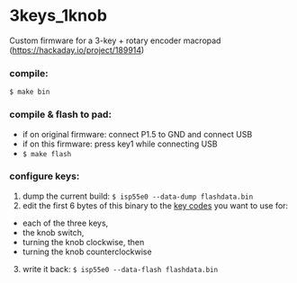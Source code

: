 # 3keys_1knob
Custom firmware for a 3-key + rotary encoder macropad (https://hackaday.io/project/189914)

### compile:
`$ make bin`

### compile & flash to pad:
- if on original firmware: connect P1.5 to GND and connect USB
- if on this firmware: press key1 while connecting USB
- `$ make flash`

### configure keys:
1. dump the current build: `$ isp55e0 --data-dump flashdata.bin`
2. edit the first 6 bytes of this binary to the [key codes](./include/usb_conkbd.h) you want to use for:
  - each of the three keys,
  - the knob switch,
  - turning the knob clockwise, then
  - turning the knob counterclockwise
3. write it back: `$ isp55e0 --data-flash flashdata.bin`
